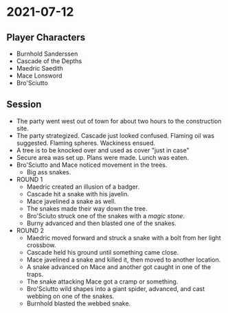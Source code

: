 # 2021-07-12
## Player Characters
* Burnhold Sanderssen
* Cascade of the Depths
* Maedric Saedith
* Mace Lonsword
* Bro'Sciutto
## Session
* The party went west out of town for about two hours to the construction site.
* The party strategized. Cascade just looked confused. Flaming oil was suggested. Flaming spheres. Wackiness ensued.
* A tree is to be knocked over and used as cover "just in case"
* Secure area was set up. Plans were made. Lunch was eaten.
* Bro'Sciutto and Mace noticed movement in the trees.
	* Big ass snakes.
* ROUND 1
	* Maedric created an illusion of a badger.
	* Cascade hit a snake with his javelin.
	* Mace javelined a snake as well.
	* The snakes made their way down the tree.
	* Bro'Sciuto struck one of the snakes with a _magic stone_.
	* Burny advanced and then blasted one of the snakes.
* ROUND 2
	* Maedric moved forward and struck a snake with a bolt from her light crossbow.
	* Cascade held his ground until something came close.
	* Mace javelined a snake and killed it, then moved to another location.
	* A snake advanced on Mace and another got caught in one of the traps.
	* The snake attacking Mace got a cramp or something.
	* Bro'Sciutto wild shapes into a giant spider, advanced, and cast webbing on one of the snakes.
	* Burnhold blasted the webbed snake.
<!--stackedit_data:
eyJoaXN0b3J5IjpbLTE5MjEwMTEyOTUsMTEwNjg5OTUwNiw2Nz
YzNzAwOTIsLTY2ODU3MzkzNiwxNjE1MTA2NzcxLC0yMDM5NDYy
MTI3LC0xMTgwMDk1Nzk3LC0xOTg3NTExNDExLC01NTYyMzI3OT
MsMTk2MzkyMzcxOSwyNTMxNjQ2MzhdfQ==
-->
